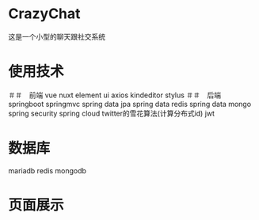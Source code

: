 # CrazyChat
这是一个小型的聊天跟社交系统

# 使用技术
＃＃　前端
vue
nuxt
element ui
axios
kindeditor
stylus
＃＃　后端
springboot
springmvc
spring data jpa
spring data redis
spring data mongo
spring security
spring cloud
twitter的雪花算法(计算分布式id)
jwt
# 数据库
mariadb   redis    mongodb
# 页面展示


